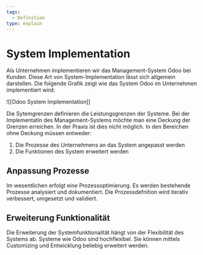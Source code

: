 ```yaml
---
tags:
  - Definition
type: explain
---
```

# System Implementation

Als Unternehmen implementieren wir das Management-System Odoo bei Kunden. Diese Art von System-Implementation lässt sich allgemein darstellen. Die folgende Grafik zeigt wie das System Odoo im Unternehmen implementiert wird:

![[Odoo System Implementation]]

Die Sytemgrenzen definieren die Leistungsgrenzen der Systeme. Bei der Implementatin des Management-Systems möchte man eine Deckung der Grenzen erreichen. In der Praxis ist dies nicht möglich. In den Bereichen ohne Deckung müssen entweder:

1. Die Prozesse des Unternehmens an das System angepasst werden
2. Die Funktionen des System erweitert werden

## Anpassung Prozesse

Im wesentlichen erfolgt eine Prozessoptimierung. Es werden bestehende Prozesse analysiert und dokumentiert. Die Prozessdefnition wird iterativ verbessert, umgesetzt und validiert. 
## Erweiterung Funktionalität

Die Erweiterung der Systemfunktionalität hängt von der Flexibilität des Systems ab. Systeme wie Odoo sind hochflexibel. Sie können mittels Customizing und Entwicklung beliebig erweitert werden.

